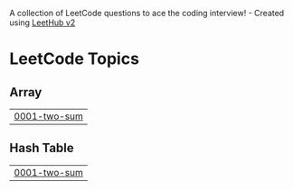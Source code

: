 A collection of LeetCode questions to ace the coding interview! - Created using [LeetHub v2](https://github.com/arunbhardwaj/LeetHub-2.0)
<!---LeetCode Topics Start-->
# LeetCode Topics
## Array
|  |
| ------- |
| [0001-two-sum](https://github.com/Bavanthika-A-S/DSA-Problems/tree/master/0001-two-sum) |
## Hash Table
|  |
| ------- |
| [0001-two-sum](https://github.com/Bavanthika-A-S/DSA-Problems/tree/master/0001-two-sum) |
<!---LeetCode Topics End-->